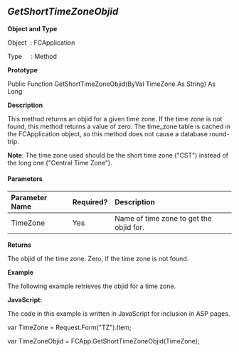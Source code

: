 _GetShortTimeZoneObjid_
-----------------------

**Object and Type**

Object  : FCApplication

Type     : Method

**Prototype**

Public Function GetShortTimeZoneObjid(ByVal TimeZone As String) As Long

**Description**

This method returns an objid for a given time zone. If the time zone is not found, this method returns a value of zero. The time_zone table is cached in the FCApplication object, so this method does not cause a database round-trip.

**Note**: The time zone used should be the short time zone ("CST") instead of the long one ("Central Time Zone").

#### Parameters

| Parameter Name | Required? | Description |
|:--- |:--- |:--- |
| TimeZone | Yes | Name of time zone to get the objid for. |

**Returns**

The objid of the time zone. Zero, if the time zone is not found.

**Example**

The following example retrieves the objid for a time zone.

**JavaScript:**

The code in this example is written in JavaScript for inclusion in ASP pages.

var TimeZone = Request.Form("TZ").Item;

var TimeZoneObjid = FCApp.GetShortTimeZoneObjid(TimeZone);